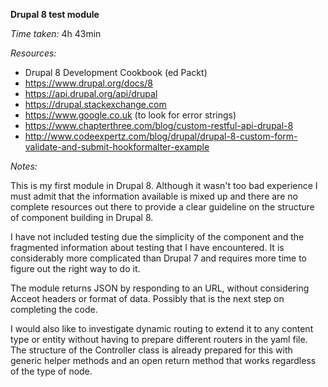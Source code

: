 **Drupal 8 test module**

*Time taken:* 4h 43min

*Resources:*
- Drupal 8 Development Cookbook (ed Packt)
- https://www.drupal.org/docs/8
- https://api.drupal.org/api/drupal
- https://drupal.stackexchange.com
- https://www.google.co.uk (to look for error strings)
- https://www.chapterthree.com/blog/custom-restful-api-drupal-8
- http://www.codeexpertz.com/blog/drupal/drupal-8-custom-form-validate-and-submit-hookformalter-example

*Notes:*

This is my first module in Drupal 8. Although it wasn't too bad experience I must admit that the information available is mixed up and there are no complete resources out there to provide a clear guideline on the structure of component building in Drupal 8.

I have not included testing due the simplicity of the component and the fragmented information about testing that I have encountered. It is considerably more complicated than Drupal 7 and requires more time to figure out the right way to do it.

The module returns JSON by responding to an URL, without considering Acceot headers or format of data. Possibly that is the next step on completing the code.

I would also like to investigate dynamic routing to extend it to any content type or entity without having to prepare different routers in the yaml file. The structure of the Controller class is already prepared for this with generic helper methods and an open return method that works regardless of the type of node.
